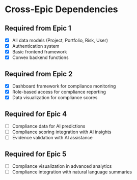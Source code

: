 # Cross-Epic Dependencies

## Required from Epic 1
- [x] All data models (Project, Portfolio, Risk, User)
- [x] Authentication system
- [x] Basic frontend framework
- [x] Convex backend functions

## Required from Epic 2
- [x] Dashboard framework for compliance monitoring
- [x] Role-based access for compliance reporting
- [x] Data visualization for compliance scores

## Required for Epic 4
- [ ] Compliance data for AI predictions
- [ ] Compliance scoring integration with AI insights
- [ ] Evidence validation with AI assistance

## Required for Epic 5
- [ ] Compliance visualization in advanced analytics
- [ ] Compliance integration with natural language summaries
